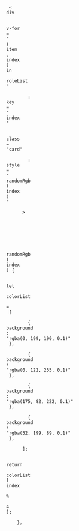 ```
 <
div
```

```
        
v-for
=
"
(
item
, 
index
) 
in
 
roleList
"
```

```
        :
key
=
"
index
"
```

```
        
class
=
"card"
```

```
        :
style
=
"
randomRgb
(
index
)
"
```

```
      >






```

```
 
randomRgb
(
index
) {
```

```
      
let
 
colorList
 
=
 [
```

```
        { 
background
: 
"rgba(0, 199, 190, 0.1)"
 },
```

```
        { 
background
: 
"rgba(0, 122, 255, 0.1)"
 },
```

```
        { 
background
: 
"rgba(175, 82, 222, 0.1)"
 },
```

```
        { 
background
: 
"rgba(52, 199, 89, 0.1)"
 },
```

```
      ];
```

```
      
return
 
colorList
[
index
 
%
 
4
];
```

```
    },

```